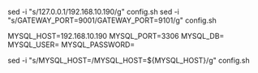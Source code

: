 sed -i "s/127.0.0.1/192.168.10.190/g"  config.sh
sed -i "s/GATEWAY_PORT=9001/GATEWAY_PORT=9101/g"  config.sh



MYSQL_HOST=192.168.10.190
MYSQL_PORT=3306
MYSQL_DB=
MYSQL_USER=
MYSQL_PASSWORD=


sed -i "s/MYSQL_HOST=/MYSQL_HOST=${MYSQL_HOST}/g"  config.sh



